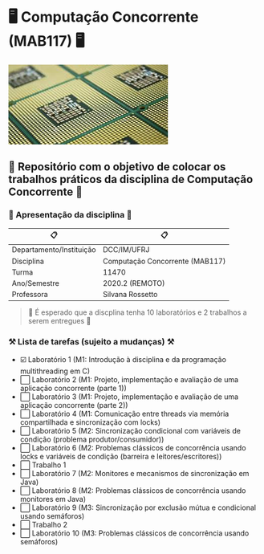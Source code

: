 # :desktop_computer: Computação Concorrente (MAB117) :desktop_computer:

![Processador com vários núcleos](/images/mcp.jpg)

## :dart: Repositório com o objetivo de colocar os trabalhos práticos da disciplina de Computação Concorrente :dart:

###  :paperclip: Apresentação da disciplina :paperclip:

:clipboard: | :clipboard:
------------ | -------------
Departamento/Instituição | DCC/IM/UFRJ
Disciplina| Computação Concorrente (MAB117)
Turma | 11470
Ano/Semestre | 2020.2 (REMOTO)
Professora | Silvana Rossetto

> :calendar: É esperado que a discplina tenha 10 laboratórios e 2 trabalhos a serem entregues :calendar:

### :hammer_and_pick: Lista de tarefas (sujeito a mudanças) :hammer_and_pick:

- :ballot_box_with_check: Laboratório 1 (M1: Introdução à disciplina e da programação multithreading em C)
- :white_large_square: Laboratório 2 (M1: Projeto, implementação e avaliação de uma aplicação concorrente (parte 1))
- :white_large_square: Laboratório 3 (M1: Projeto, implementação e avaliação de uma aplicação concorrente (parte 2))
- :white_large_square: Laboratório 4 (M1: Comunicação entre threads via memória compartilhada e sincronização com locks)
- :white_large_square: Laboratório 5 (M2: Sincronização condicional com variáveis de condição (problema produtor/consumidor))
- :white_large_square: Laboratório 6 (M2: Problemas clássicos de concorrência usando locks e variáveis de condição (barreira e leitores/escritores))
- :white_large_square: Trabalho 1
- :white_large_square: Laboratório 7 (M2: Monitores e mecanismos de sincronização em Java)
- :white_large_square: Laboratório 8 (M2: Problemas clássicos de concorrência usando monitores em Java)
- :white_large_square: Laboratório 9 (M3: Sincronização por exclusão mútua e condicional usando semáforos)
- :white_large_square: Trabalho 2 
- :white_large_square: Laboratório 10 (M3: Problemas clássicos de concorrência usando semáforos)
